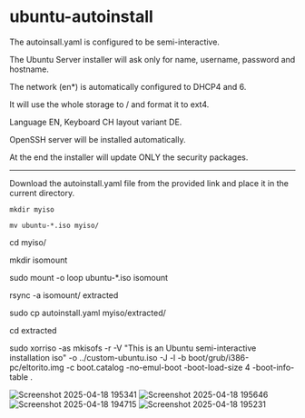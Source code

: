 # ubuntu-autoinstall

The autoinsall.yaml is configured to be semi-interactive.

The Ubuntu Server installer will ask only for name, username, password and hostname.

The network (en*) is automatically configured to DHCP4 and 6.

It will use the whole storage to / and format it to ext4.

Language EN, Keyboard CH layout variant DE.

OpenSSH server will be installed automatically.

At the end the installer will update ONLY the security packages.

________________________________________________________________________________________________

Download the autoinstall.yaml file from the provided link and place it in the current directory.

`mkdir myiso`

`mv ubuntu-*.iso myiso/`

cd myiso/

mkdir isomount

sudo mount -o loop ubuntu-*.iso isomount

rsync -a isomount/ extracted

sudo cp autoinstall.yaml myiso/extracted/

cd extracted

sudo xorriso -as mkisofs -r -V "This is an Ubuntu semi-interactive installation iso" -o ../custom-ubuntu.iso -J -l -b boot/grub/i386-pc/eltorito.img -c boot.catalog -no-emul-boot -boot-load-size 4 -boot-info-table .



![Screenshot 2025-04-18 195341](https://github.com/user-attachments/assets/6a12b2a6-d9cb-421d-8d67-96dbf4db79a4)
![Screenshot 2025-04-18 195646](https://github.com/user-attachments/assets/50a146b3-9e2f-4592-87b5-97abdd5470a7)
![Screenshot 2025-04-18 194715](https://github.com/user-attachments/assets/80a4f7db-464a-4ca9-9aff-2b036a445d90)
![Screenshot 2025-04-18 195231](https://github.com/user-attachments/assets/05a10a30-b4f4-4ea8-8c2a-3aee2bfc0e73)
